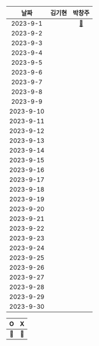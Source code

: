 |    날짜     | 김기현 | 박창주 |
|:---------:|:---:|:---:|
| 2023-9-1  ||[🔵](https://github.com/ds4pae/CodingTest)|
| 2023-9-2  ||
| 2023-9-3  ||
| 2023-9-4  ||
| 2023-9-5  ||
| 2023-9-6  ||
| 2023-9-7  ||
| 2023-9-8  ||
| 2023-9-9  ||
| 2023-9-10 ||
| 2023-9-11 ||
| 2023-9-12 ||
| 2023-9-13 ||
| 2023-9-14 ||
| 2023-9-15 ||
| 2023-9-16 ||
| 2023-9-17 ||
| 2023-9-18 ||
| 2023-9-19 ||
| 2023-9-20 ||
| 2023-9-21 ||
| 2023-9-22 ||
| 2023-9-23 ||
| 2023-9-24 ||
| 2023-9-25 ||
| 2023-9-26 ||
| 2023-9-27 ||
| 2023-9-28 ||
| 2023-9-29 ||
| 2023-9-30 ||


|     O      | X |
|:-----------:|:----:|
|    🔵    |  🔴  |
